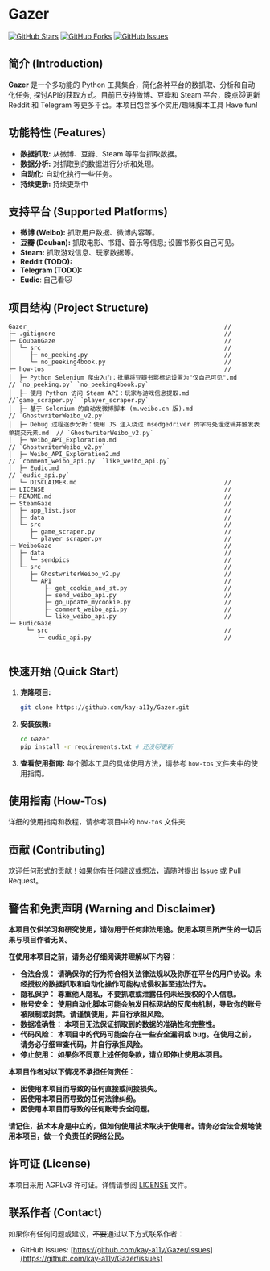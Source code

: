 # Gazer

[![GitHub Stars](https://img.shields.io/github/stars/kay-a11y/Gazer.svg?style=social&label=Star&maxAge=2592000)](https://github.com/kay-a11y/Gazer/stargazers)
[![GitHub Forks](https://img.shields.io/github/forks/kay-a11y/Gazer.svg?style=social&label=Fork&maxAge=2592000)](https://github.com/kay-a11y/Gazer/fork)
[![GitHub Issues](https://img.shields.io/github/issues/kay-a11y/Gazer.svg)](https://github.com/kay-a11y/Gazer/issues)

## 简介 (Introduction)

**Gazer** 是一个多功能的 Python 工具集合，简化各种平台的数抓取、分析和自动化任务, 探讨API的获取方式。目前已支持微博、豆瓣和 Steam 平台，晚点🐱更新 Reddit 和 Telegram 等更多平台。本项目包含多个实用/趣味脚本工具 Have fun!

## 功能特性 (Features)

*   **数据抓取:** 从微博、豆瓣、Steam 等平台抓取数据。
*   **数据分析:** 对抓取到的数据进行分析和处理。
*   **自动化:** 自动化执行一些任务。
*   **持续更新:**  持续更新中

## 支持平台 (Supported Platforms)

*   **微博 (Weibo):** 抓取用户数据、微博内容等。
*   **豆瓣 (Douban):** 抓取电影、书籍、音乐等信息; 设置书影仅自己可见。
*   **Steam:** 抓取游戏信息、玩家数据等。
*   **Reddit (TODO):** 
*   **Telegram (TODO):** 
*   **Eudic**: 自己看🐱

## 项目结构 (Project Structure)

```
Gazer                                                       //
├─ .gitignore                                               //
├─ DoubanGaze                                               //
│  └─ src                                                   //
│     ├─ no_peeking.py                                      //
│     └─ no_peeking4book.py                                 //
├─ how-tos                                                  //
│  ├─ Python Selenium 爬虫入门：批量将豆瓣书影标记设置为"仅自己可见".md                    // `no_peeking.py` `no_peeking4book.py`
│  ├─ 使用 Python 访问 Steam API：玩家与游戏信息提取.md                                  //`game_scraper.py` `player_scraper.py`
│  ├─ 基于 Selenium 的自动发微博脚本 (m.weibo.cn 版).md                                 // `GhostwriterWeibo_v2.py`
│  ├─ Debug 过程逐步分析：使用 JS 注入绕过 msedgedriver 的字符处理逻辑并触发表单提交元素.md  // `GhostwriterWeibo_v2.py`
│  ├─ Weibo_API_Exploration.md                                                       // `GhostwriterWeibo_v2.py`
│  ├─ Weibo_API_Exploration2.md                                                      // `comment_weibo_api.py` `like_weibo_api.py`
│  ├─ Eudic.md                                                                       // `eudic_api.py`
│  └─ DISCLAIMER.md                                         //
├─ LICENSE                                                  //
├─ README.md                                                //
├─ SteamGaze                                                //
│  ├─ app_list.json                                         //
│  ├─ data                                                  //
│  └─ src                                                   //
│     ├─ game_scraper.py                                    //
│     └─ player_scraper.py                                  //
├─ WeiboGaze                                                //
│  ├─ data                                                  //
│  │  └─ sendpics                                           //
│  └─ src                                                   //
│     ├─ GhostwriterWeibo_v2.py                             //
│     └─ API                                                //
│         ├─ get_cookie_and_st.py                           //
│         ├─ send_weibo_api.py                              //
│         ├─ go_update_mycookie.py                          //
│         ├─ comment_weibo_api.py                           //
│         └─ like_weibo_api.py                              //
└─ EudicGaze
     └─ src                                                 //
        └─ eudic_api.py                                     //
    
```

## 快速开始 (Quick Start)

1. **克隆项目:**
    ```bash
    git clone https://github.com/kay-a11y/Gazer.git
    ```
2. **安装依赖:**
    ```bash
    cd Gazer
    pip install -r requirements.txt # 还没🐱更新
    ```
3. **查看使用指南:**  每个脚本工具的具体使用方法，请参考 `how-tos` 文件夹中的使用指南。

## 使用指南 (How-Tos)

详细的使用指南和教程，请参考项目中的 `how-tos` 文件夹

## 贡献 (Contributing)

欢迎任何形式的贡献！如果你有任何建议或想法，请随时提出 Issue 或 Pull Request。

## **警告和免责声明 (Warning and Disclaimer)**

**本项目仅供学习和研究使用，请勿用于任何非法用途。使用本项目所产生的一切后果与项目作者无关。**

**在使用本项目之前，请务必仔细阅读并理解以下内容：**

*   **合法合规：** **请确保你的行为符合相关法律法规以及你所在平台的用户协议。未经授权的数据抓取和自动化操作可能构成侵权甚至违法行为。**
*   **隐私保护：** **尊重他人隐私，不要抓取或泄露任何未经授权的个人信息。**
*   **账号安全：** **使用自动化脚本可能会触发目标网站的反爬虫机制，导致你的账号被限制或封禁。请谨慎使用，并自行承担风险。**
*   **数据准确性：** **本项目无法保证抓取到的数据的准确性和完整性。**
*   **代码风险：** **本项目中的代码可能会存在一些安全漏洞或 bug。在使用之前，请务必仔细审查代码，并自行承担风险。**
*   **停止使用：** **如果你不同意上述任何条款，请立即停止使用本项目。**

**本项目作者对以下情况不承担任何责任：**

*   **因使用本项目而导致的任何直接或间接损失。**
*   **因使用本项目而导致的任何法律纠纷。**
*   **因使用本项目而导致的任何账号安全问题。**

**请记住，技术本身是中立的，但如何使用技术取决于使用者。请务必合法合规地使用本项目，做一个负责任的网络公民。**

## 许可证 (License)

本项目采用 AGPLv3 许可证。详情请参阅 [LICENSE](LICENSE) 文件。

## 联系作者 (Contact)

如果你有任何问题或建议，~~不要~~通过以下方式联系作者：

*   GitHub Issues: [https://github.com/kay-a11y/Gazer/issues](https://github.com/kay-a11y/Gazer/issues)
